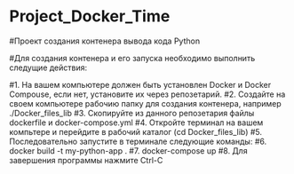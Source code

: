 # Project_Docker_Time

#Проект создания контенера вывода кода Python

#Для создания контенера и его запуска необходимо выполнить следущие действия:

#1. На вашем компьютере должен быть установлен Docker и Docker Compouse, если нет, установите их через репозетарий.
#2. Создайте на своем компьютере рабочию папку для создания контенера, например ./Docker_files_lib
#3. Скопируйте из данного репозетария файлы dockerfile и docker-compose.yml
#4. Откройте терминал на вашем компьтере и перейдите в рабочий каталог (cd Docker_files_lib)
#5. Последовательно запустите в терминале следующие команды:
#6. docker build -t my-python-app .
#7. docker-compose up
#8. Для завершения программы нажмите Ctrl-C

   
